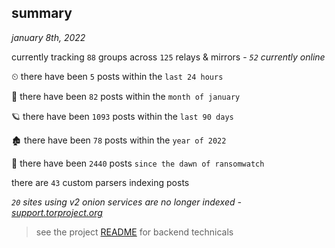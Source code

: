 
## summary
_january 8th, 2022_

currently tracking `88` groups across `125` relays & mirrors - _`52` currently online_

⏲ there have been `5` posts within the `last 24 hours`

🦈 there have been `82` posts within the `month of january`

🪐 there have been `1093` posts within the `last 90 days`

🏚 there have been `78` posts within the `year of 2022`

🦕 there have been `2440` posts `since the dawn of ransomwatch`

there are `43` custom parsers indexing posts

_`20` sites using v2 onion services are no longer indexed - [support.torproject.org](https://support.torproject.org/onionservices/v2-deprecation/)_

> see the project [README](https://github.com/thetanz/ransomwatch#ransomwatch--) for backend technicals
